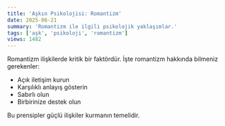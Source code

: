 ```yaml
---
title: 'Aşkın Psikolojisi: Romantizm'
date: 2025-06-21
summary: 'Romantizm ile ilgili psikolojik yaklaşımlar.'
tags: ['aşk', 'psikoloji', 'romantizm']
views: 1482
---
```


Romantizm ilişkilerde kritik bir faktördür. İşte romantizm hakkında bilmeniz gerekenler:

- Açık iletişim kurun
- Karşılıklı anlayış gösterin
- Sabırlı olun
- Birbirinize destek olun

Bu prensipler güçlü ilişkiler kurmanın temelidir.
